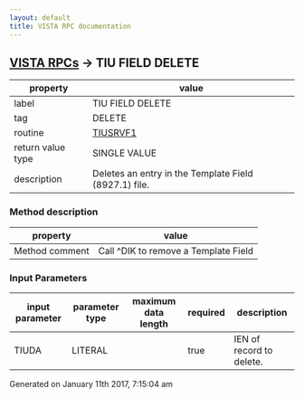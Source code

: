 ```yaml
---
layout: default
title: VISTA RPC documentation
---
```




## [VISTA RPCs](TableOfContent.md) &#8594; TIU FIELD DELETE 

 property | value 
--- | --- 
 label | TIU FIELD DELETE
 tag | DELETE
 routine | [TIUSRVF1](http://code.osehra.org/dox/Routine_TIUSRVF1_source.html)
 return value type | SINGLE VALUE
 description | Deletes an entry in the Template Field (8927.1) file.


### Method description

 property | value 
--- | --- 
 Method comment | Call ^DIK to remove a Template Field

### Input Parameters

| input parameter | parameter type | maximum data length | required | description | 
| --- | --- | --- | --- | --- | 
| TIUDA | LITERAL |  | true | IEN of record to delete. | 




 Generated on January 11th 2017, 7:15:04 am